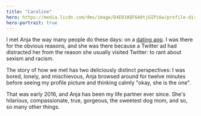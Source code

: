 ```yaml
---
title: "Caroline"
hero: https://media.licdn.com/dms/image/D4E03AQF6A0tjGIPi6w/profile-displayphoto-shrink_800_800/0/1676282491581?e=2147483647&v=beta&t=GB-zN6zvv2VQKZA9ZlNa4qCltIAbs3C96-2TGNPIbZ8
hero-portrait: true
---
```

I met Anja the way many people do these days: on a [dating app](https://weareher.com/). I was there for the obvious reasons, and she was there because a Twitter ad had distracted her from the reason she usually visited Twitter: to rant about sexism and racism.

The story of how we met has two deliciously distinct perspectives: I was bored, lonely, and mischievous, Anja browsed around for twelve minutes before seeing my profile picture and thinking calmly "okay, she is the one".

That was early 2016, and Anja has been my life partner ever since. She's hilarious, compassionate, true, gorgeous, the sweetest dog mom, and so, so many other things.